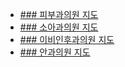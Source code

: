 <!DOCTYPE html>
<head>   
  <title># 연습용 페이지입니다.</title>
</head>

<body>
<ul>
  <li><a href="map_skin.html">### 피부과의원 지도</a></li>
  <li><a href="map_ped.html">### 소아과의원 지도</a></li>
  <li><a href="map_ent.html">### 이비인후과의원 지도</a></li>
  <li><a href="map_eye.html">### 안과의원 지도</a></li>
</ul>
